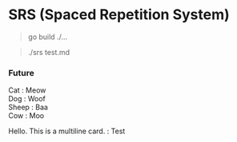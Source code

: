 # SRS (Spaced Repetition System)

> go build ./...

> ./srs test.md

### Future

Cat : Meow <!--srs:1.06|1✓|1d|2022-07-10T01:16:29Z-->  
Dog : Woof <!--srs:1.06|1✓|1d|2022-07-10T01:16:29Z-->  
Sheep : Baa <!--srs:1.06|1✓|1d|2022-07-10T01:16:29Z-->  
Cow : Moo <!--srs:1.06|1✓|1d|2022-07-10T01:16:29Z-->  

<!--srs:1.06|1✓|1d|2022-07-10T01:16:29Z-->
Hello. 
This is a multiline card.
:
Test


